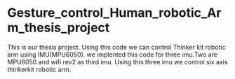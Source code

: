 # Gesture_control_Human_robotic_Arm_thesis_project
This is our thesis project. Using this code we can control Thinker kit robotic arm using IMU(MPU6050). we implented this code for three imu.Two are MPU6050 and wifi rev2 as third imu. Using this three imu we control six axis thinkerkit robotic arm.
